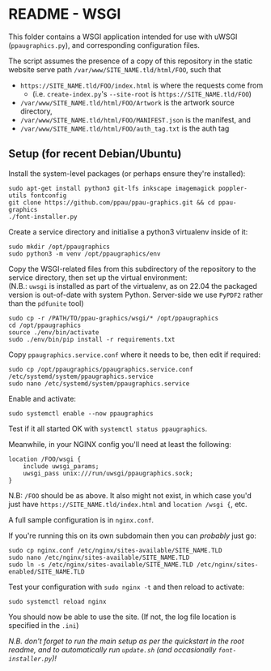 # README - WSGI

This folder contains a WSGI application intended for use with uWSGI (`ppaugraphics.py`), and corresponding configuration files.

The script assumes the presence of a copy of this repository in the static website serve path `/var/www/SITE_NAME.tld/html/FOO`, such that
- `https://SITE_NAME.tld/FOO/index.html` is where the requests come from
  - (i.e. `create-index.py`'s `--site-root` is `https://SITE_NAME.tld/FOO`)
- `/var/www/SITE_NAME.tld/html/FOO/Artwork` is the artwork source directory,
- `/var/www/SITE_NAME.tld/html/FOO/MANIFEST.json` is the manifest, and
- `/var/www/SITE_NAME.tld/html/FOO/auth_tag.txt` is the auth tag

## Setup (for recent Debian/Ubuntu)

Install the system-level packages (or perhaps ensure they're installed):

    sudo apt-get install python3 git-lfs inkscape imagemagick poppler-utils fontconfig
    git clone https://github.com/ppau/ppau-graphics.git && cd ppau-graphics
    ./font-installer.py

Create a service directory and initialise a python3 virtualenv inside of it:

    sudo mkdir /opt/ppaugraphics
    sudo python3 -m venv /opt/ppaugraphics/env

Copy the WSGI-related files from this subdirectory of the repository to the service directory, then set up the virtual environment:  
(N.B.: `uwsgi` is installed as part of the virtualenv, as on 22.04 the packaged version is out-of-date with system Python. Server-side we use `PyPDF2` rather than the `pdfunite` tool)

    sudo cp -r /PATH/TO/ppau-graphics/wsgi/* /opt/ppaugraphics
    cd /opt/ppaugraphics
    source ./env/bin/activate
    sudo ./env/bin/pip install -r requirements.txt

Copy `ppaugraphics.service.conf` where it needs to be, then edit if required:

    sudo cp /opt/ppaugraphics/ppaugraphics.service.conf /etc/systemd/system/ppaugraphics.service
    sudo nano /etc/systemd/system/ppaugraphics.service

Enable and activate:

    sudo systemctl enable --now ppaugraphics

Test if it all started OK with `systemctl status ppaugraphics`.

Meanwhile, in your NGINX config you'll need at least the following:

	location /FOO/wsgi {
		include uwsgi_params;
		uwsgi_pass unix:///run/uwsgi/ppaugraphics.sock;
	}

N.B: `/FOO` should be as above. It also might not exist, in which case you'd just have `https://SITE_NAME.tld/index.html` and `location /wsgi {`, etc.

A full sample configuration is in `nginx.conf`.

If you're running this on its own subdomain then you can *probably* just go:

    sudo cp nginx.conf /etc/nginx/sites-available/SITE_NAME.TLD
    sudo nano /etc/nginx/sites-available/SITE_NAME.TLD
    sudo ln -s /etc/nginx/sites-available/SITE_NAME.TLD /etc/nginx/sites-enabled/SITE_NAME.TLD

Test your configuration with `sudo nginx -t` and then reload to activate:

    sudo systemctl reload nginx

You should now be able to use the site. (If not, the log file location is specified in the `.ini`)

*N.B. don't forget to run the main setup as per the quickstart in the root readme, and to automatically run `update.sh` (and occasionally `font-installer.py`)!*
